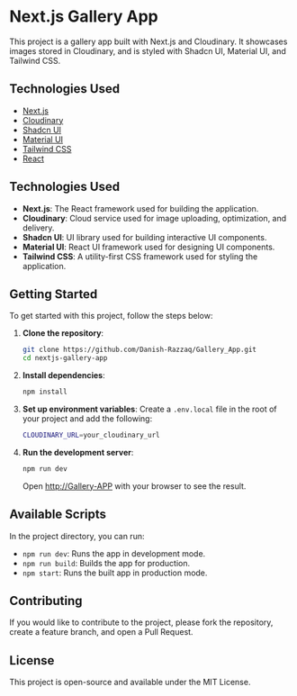 # Next.js Gallery App

This project is a gallery app built with Next.js and Cloudinary. It showcases images stored in Cloudinary, and is styled with Shadcn UI, Material UI, and Tailwind CSS.

## Technologies Used

- [Next.js](https://nextjs.org/)
- [Cloudinary](https://cloudinary.com/)
- [Shadcn UI](https://ui.shadcn.com/)
- [Material UI](https://mui.com/)
- [Tailwind CSS](https://tailwindcss.com/)
- [React](https://react.dev/)
  
## Technologies Used

- **Next.js**: The React framework used for building the application.
- **Cloudinary**: Cloud service used for image uploading, optimization, and delivery.
- **Shadcn UI**: UI library used for building interactive UI components.
- **Material UI**: React UI framework used for designing UI components.
- **Tailwind CSS**: A utility-first CSS framework used for styling the application.

## Getting Started

To get started with this project, follow the steps below:

1. **Clone the repository**:
    ```bash
    git clone https://github.com/Danish-Razzaq/Gallery_App.git
    cd nextjs-gallery-app
    ```

2. **Install dependencies**:
    ```bash
    npm install
    ```

3. **Set up environment variables**:
   Create a `.env.local` file in the root of your project and add the following:
    ```bash
    CLOUDINARY_URL=your_cloudinary_url
    ```

4. **Run the development server**:
    ```bash
    npm run dev
    ```

   Open [http://Gallery-APP](https://gallery-app-roan-ten.vercel.app/) with your browser to see the result.

## Available Scripts

In the project directory, you can run:

- `npm run dev`: Runs the app in development mode.
- `npm run build`: Builds the app for production.
- `npm start`: Runs the built app in production mode.

## Contributing

If you would like to contribute to the project, please fork the repository, create a feature branch, and open a Pull Request.

## License

This project is open-source and available under the MIT License.
